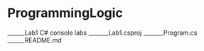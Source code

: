 # ProgrammingLogic
______Lab1 C# console labs
      _______Lab1.csproj
      _______Program.cs
______README.md
